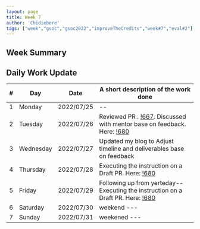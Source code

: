 ```yaml
---
layout: page
title: Week 7
author: 'Chidiebere'
tags: ["week","gsoc","gsoc2022","improveTheCredits","week#7","eval#2"]
---
```


## Week Summary

## Daily Work Update

|\#|Day|Date|A short description of the work done|  
|---	|---	|---	|---	|  
|1   	| Monday 	|   2022/07/25	|  --|  
|2   	| Tuesday  	|   2022/07/26	|Reviewed PR . [!667](https://gitlab.com/cdli/framework/-/merge_requests/667). Discussed with mentor base on feedback.  	Here: [!680](https://gitlab.com/cdli/framework/-/merge_requests/680)  |  
|3   	| Wednesday |  2022/07/27 	| Updated my blog to Adjust timeline and deliverables base on feedback |  
|4   	| Thursday  |   2022/07/28	| Executing the instruction on a Draft PR. Here:   [!680](https://gitlab.com/cdli/framework/-/merge_requests/680#note_1041769780) |  
|5   	| Friday  	|   2022/07/29	| Following up from yerteday-- Executing the instruction on a Draft PR. Here:   [!680](https://gitlab.com/cdli/framework/-/merge_requests/680#note_1041769780)  |  
|6   	| Saturday  |  2022/07/30	|  weekend  ---|  
|7   	| Sunday  	|   2022/07/31	| weekened ---  |  
